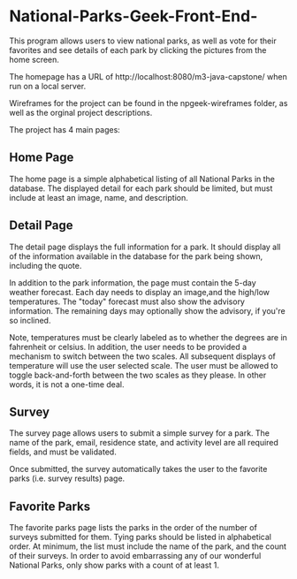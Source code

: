 # National-Parks-Geek-Front-End-
This program allows users to view national parks, as well as vote for their favorites and see details of each park by clicking the pictures from the home screen.

The homepage has a URL of http://localhost:8080/m3-java-capstone/ when run on a local server.

Wireframes for the project can be found in the npgeek-wireframes folder, as well as the orginal project descriptions.

The project has 4 main pages: 

## Home Page

The home page is a simple alphabetical listing of all National Parks in the database. The displayed detail for each park should be limited, but must include at least an image, name, and description.

## Detail Page

The detail page displays the full information for a park. It should display all of the information available in the database for the park being shown, including the quote.

In addition to the park information, the page must contain the 5-day weather forecast.  Each day needs to display an image,and the high/low temperatures. The "today" forecast must also show the advisory information. The remaining days may optionally show the advisory, if you're so inclined.

Note, temperatures must be clearly labeled as to whether the degrees are in fahrenheit or celsius. In addition, the user needs to be provided a mechanism to switch between the two scales.  All subsequent displays of temperature will use the user selected scale.  The user must be allowed to toggle back-and-forth between the two scales as they please. In other words, it is not a one-time deal.

## Survey

The survey page allows users to submit a simple survey for a park. The name of the park, email, residence state, and activity level are all required fields, and must be validated.

Once submitted, the survey automatically takes the user to the favorite parks (i.e. survey results) page.

## Favorite Parks

The favorite parks page lists the parks in the order of the number of surveys submitted for them. Tying parks should be listed in alphabetical order. At minimum, the list must include the name of the park, and the count of their surveys.  In order to avoid embarrassing any of our wonderful National Parks, only show parks with a count of at least 1.
